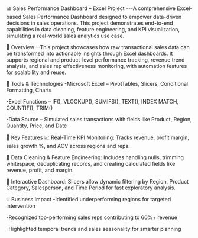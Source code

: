 📊 Sales Performance Dashboard – Excel Project
---A comprehensive Excel-based Sales Performance Dashboard designed to empower data-driven decisions in sales operations. This project demonstrates end-to-end capabilities in data cleaning, feature engineering, and KPI visualization, simulating a real-world sales analytics use case.

🚀 Overview
--This project showcases how raw transactional sales data can be transformed into actionable insights through Excel dashboards. It supports regional and product-level performance tracking, revenue trend analysis, and sales rep effectiveness monitoring, with automation features for scalability and reuse.

🔧 Tools & Technologies
-Microsoft Excel – PivotTables, Slicers, Conditional Formatting, Charts

-Excel Functions – IF(), VLOOKUP(), SUMIFS(), TEXT(), INDEX MATCH, COUNTIF(), TRIM()

-Data Source – Simulated sales transactions with fields like Product, Region, Quantity, Price, and Date

📌 Key Features
📈 Real-Time KPI Monitoring: Tracks revenue, profit margin, sales growth %, and AOV across regions and reps.

🧹 Data Cleaning & Feature Engineering: Includes handling nulls, trimming whitespace, deduplicating records, and creating calculated fields like revenue, profit, and margin.

🎯 Interactive Dashboard: Slicers allow dynamic filtering by Region, Product Category, Salesperson, and Time Period for fast exploratory analysis.

💡 Business Impact
-Identified underperforming regions for targeted intervention

-Recognized top-performing sales reps contributing to 60%+ revenue

-Highlighted temporal trends and sales seasonality for smarter planning
